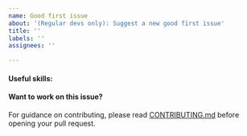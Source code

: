 ```yaml
---
name: Good first issue
about: '(Regular devs only): Suggest a new good first issue'
title: ''
labels: ''
assignees: ''

---
```


<!-- Needs the label "good first issue" assigned manually before or after opening -->

<!-- A good first issue is an uncontroversial issue, that has a relatively unique and obvious solution -->

<!-- Motivate the issue and explain the solution briefly -->

#### Useful skills:

<!-- (For example, “C++11 std::thread”, “Qt5 GUI and async GUI design” or “basic understanding of BitcoinReloaded mining and the BitcoinReloaded Core RPC interface”.) -->

#### Want to work on this issue?

For guidance on contributing, please read [CONTRIBUTING.md](https://github.com/bitcoinreloaded/bitcoinreloaded/blob/master/CONTRIBUTING.md) before opening your pull request.
